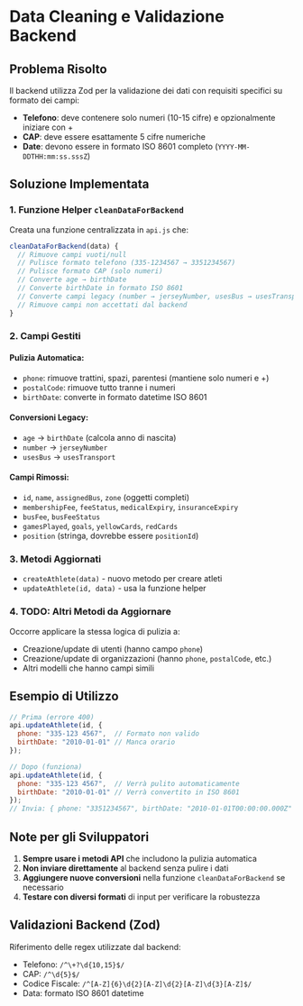 # Data Cleaning e Validazione Backend

## Problema Risolto

Il backend utilizza Zod per la validazione dei dati con requisiti specifici su formato dei campi:
- **Telefono**: deve contenere solo numeri (10-15 cifre) e opzionalmente iniziare con +
- **CAP**: deve essere esattamente 5 cifre numeriche
- **Date**: devono essere in formato ISO 8601 completo (`YYYY-MM-DDTHH:mm:ss.sssZ`)

## Soluzione Implementata

### 1. Funzione Helper `cleanDataForBackend`

Creata una funzione centralizzata in `api.js` che:

```javascript
cleanDataForBackend(data) {
  // Rimuove campi vuoti/null
  // Pulisce formato telefono (335-1234567 → 3351234567)
  // Pulisce formato CAP (solo numeri)
  // Converte age → birthDate
  // Converte birthDate in formato ISO 8601
  // Converte campi legacy (number → jerseyNumber, usesBus → usesTransport)
  // Rimuove campi non accettati dal backend
}
```

### 2. Campi Gestiti

#### Pulizia Automatica:
- `phone`: rimuove trattini, spazi, parentesi (mantiene solo numeri e +)
- `postalCode`: rimuove tutto tranne i numeri
- `birthDate`: converte in formato datetime ISO 8601

#### Conversioni Legacy:
- `age` → `birthDate` (calcola anno di nascita)
- `number` → `jerseyNumber`
- `usesBus` → `usesTransport`

#### Campi Rimossi:
- `id`, `name`, `assignedBus`, `zone` (oggetti completi)
- `membershipFee`, `feeStatus`, `medicalExpiry`, `insuranceExpiry`
- `busFee`, `busFeeStatus`
- `gamesPlayed`, `goals`, `yellowCards`, `redCards`
- `position` (stringa, dovrebbe essere `positionId`)

### 3. Metodi Aggiornati

- `createAthlete(data)` - nuovo metodo per creare atleti
- `updateAthlete(id, data)` - usa la funzione helper

### 4. TODO: Altri Metodi da Aggiornare

Occorre applicare la stessa logica di pulizia a:
- Creazione/update di utenti (hanno campo `phone`)
- Creazione/update di organizzazioni (hanno `phone`, `postalCode`, etc.)
- Altri modelli che hanno campi simili

## Esempio di Utilizzo

```javascript
// Prima (errore 400)
api.updateAthlete(id, {
  phone: "335-123 4567",  // Formato non valido
  birthDate: "2010-01-01" // Manca orario
});

// Dopo (funziona)
api.updateAthlete(id, {
  phone: "335-123 4567",  // Verrà pulito automaticamente
  birthDate: "2010-01-01" // Verrà convertito in ISO 8601
});
// Invia: { phone: "3351234567", birthDate: "2010-01-01T00:00:00.000Z" }
```

## Note per gli Sviluppatori

1. **Sempre usare i metodi API** che includono la pulizia automatica
2. **Non inviare direttamente** al backend senza pulire i dati
3. **Aggiungere nuove conversioni** nella funzione `cleanDataForBackend` se necessario
4. **Testare con diversi formati** di input per verificare la robustezza

## Validazioni Backend (Zod)

Riferimento delle regex utilizzate dal backend:
- Telefono: `/^\+?\d{10,15}$/`
- CAP: `/^\d{5}$/`
- Codice Fiscale: `/^[A-Z]{6}\d{2}[A-Z]\d{2}[A-Z]\d{3}[A-Z]$/`
- Data: formato ISO 8601 datetime

